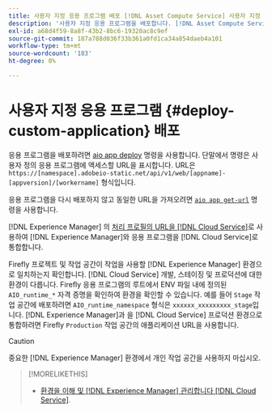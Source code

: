 ```yaml
---
title: 사용자 지정 응용 프로그램 배포 [!DNL Asset Compute Service] 사용자 지정
description: '사용자 지정 응용 프로그램을 배포합니다. [!DNL Asset Compute Service] '
exl-id: a68d4f59-8a8f-43b2-8bc6-19320ac8c9ef
source-git-commit: 187a788d036f33b361a0fd1ca34a854daeb4a101
workflow-type: tm+mt
source-wordcount: '183'
ht-degree: 0%

---
```


# 사용자 지정 응용 프로그램 {#deploy-custom-application} 배포

응용 프로그램을 배포하려면 [aio app deploy](https://github.com/adobe/aio-cli#aio-appdeploy) 명령을 사용합니다. 단말에서 명령은 사용자 정의 응용 프로그램에 액세스할 URL을 표시합니다. URL은 `https://[namespace].adobeio-static.net/api/v1/web/[appname]-[appversion]/[workername]` 형식입니다.

응용 프로그램을 다시 배포하지 않고 동일한 URL을 가져오려면 [`aio app get-url`](https://github.com/adobe/aio-cli#aio-appget-url-action) 명령을 사용합니다.

 [!DNL Experience Manager] 의 [처리 프로필의 URL을 [!DNL Cloud Service]](https://experienceleague.adobe.com/docs/experience-manager-cloud-service/assets/manage/asset-microservices-configure-and-use.html)로 사용하여 [!DNL Experience Manager]와 응용 프로그램을 [!DNL Cloud Service]로 통합합니다.

Firefly 프로젝트 및 작업 공간이 작업을 사용할 [!DNL Experience Manager] 환경으로 일치하는지 확인합니다. [!DNL Cloud Service] 개발, 스테이징 및 프로덕션에 대한 환경이 다릅니다. Firefly 응용 프로그램의 루트에서 ENV 파일 내에 정의된 `AIO_runtime_*` 자격 증명을 확인하여 환경을 확인할 수 있습니다. 예를 들어 `Stage` 작업 공간에 배포하려면 `AIO_runtime_namespace` 형식은 `xxxxxx_xxxxxxxxx_stage`입니다. [!DNL Experience Manager]과 을 [!DNL Cloud Service] 프로덕션 환경으로 통합하려면 Firefly `Production` 작업 공간의 애플리케이션 URL을 사용합니다.

>[!CAUTION]
>
>중요한 [!DNL Experience Manager] 환경에서 개인 작업 공간을 사용하지 마십시오.

>[!MORELIKETHIS]
>
>* [환경을 이해 및  [!DNL Experience Manager] 관리합니다 [!DNL Cloud Service]](https://experienceleague.adobe.com/docs/experience-manager-cloud-service/implementing/using-cloud-manager/manage-environments.html).

